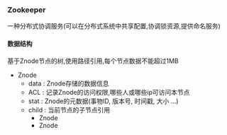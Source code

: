 ### Zookeeper

一种分布式协调服务(可以在分布式系统中共享配置,协调锁资源,提供命名服务)

#### 数据结构

基于Znode节点的树,使用路径引用,每个节点数据不能超过1MB

+ Znode
  + data : Znode存储的数据信息
  + ACL : 记录Znode的访问权限,哪些人或哪些ip可访问本节点
  + stat : Znode的元数据(事物ID, 版本号, 时间戳, 大小 ...)
  + child : 当前节点的子节点引用
    + Znode
    + Znode